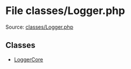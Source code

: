 File classes/Logger.php
=========

Source: [classes/Logger.php](https://github.com/PrestaShop/PrestaShop/blob/1.5.1.0/classes/Logger.php)


Classes
-------

* [LoggerCore](class.LoggerCore.md)

